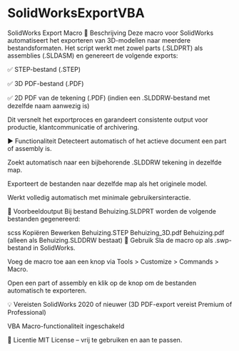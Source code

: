 # SolidWorksExportVBA

SolidWorks Export Macro
🔧 Beschrijving
Deze macro voor SolidWorks automatiseert het exporteren van 3D-modellen naar meerdere bestandsformaten. Het script werkt met zowel parts (.SLDPRT) als assemblies (.SLDASM) en genereert de volgende exports:

✅ STEP-bestand (.STEP)

✅ 3D PDF-bestand (.PDF)

✅ 2D PDF van de tekening (.PDF) (indien een .SLDDRW-bestand met dezelfde naam aanwezig is)

Dit versnelt het exportproces en garandeert consistente output voor productie, klantcommunicatie of archivering.

▶️ Functionaliteit
Detecteert automatisch of het actieve document een part of assembly is.

Zoekt automatisch naar een bijbehorende .SLDDRW tekening in dezelfde map.

Exporteert de bestanden naar dezelfde map als het originele model.

Werkt volledig automatisch met minimale gebruikersinteractie.

📁 Voorbeeldoutput
Bij bestand Behuizing.SLDPRT worden de volgende bestanden gegenereerd:

scss
Kopiëren
Bewerken
Behuizing.STEP
Behuizing_3D.pdf
Behuizing.pdf (alleen als Behuizing.SLDDRW bestaat)
🚀 Gebruik
Sla de macro op als .swp-bestand in SolidWorks.

Voeg de macro toe aan een knop via Tools > Customize > Commands > Macro.

Open een part of assembly en klik op de knop om de bestanden automatisch te exporteren.

💡 Vereisten
SolidWorks 2020 of nieuwer (3D PDF-export vereist Premium of Professional)

VBA Macro-functionaliteit ingeschakeld

📜 Licentie
MIT License – vrij te gebruiken en aan te passen.

